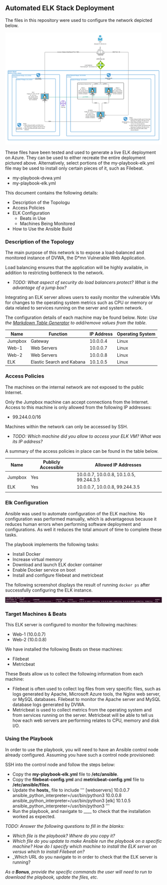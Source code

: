 ## Automated ELK Stack Deployment

The files in this repository were used to configure the network depicted below.

![TODO: Update the path with the name of your diagram](Diagrams/Network_Topology_ELK.png)

These files have been tested and used to generate a live ELK deployment on Azure. They can be used to either recreate the entire deployment pictured above. Alternatively, select portions of the my-playbook-elk.yml file may be used to install only certain pieces of it, such as Filebeat.

  - my-playbook-dvwa.yml
  - my-playbook-elk.yml

This document contains the following details:
- Description of the Topologu
- Access Policies
- ELK Configuration
  - Beats in Use
  - Machines Being Monitored
- How to Use the Ansible Build


### Description of the Topology

The main purpose of this network is to expose a load-balanced and monitored instance of DVWA, the D*mn Vulnerable Web Application.

Load balancing ensures that the application will be highly available, in addition to restricting bottleneck to the network.
- _TODO: What aspect of security do load balancers protect? What is the advantage of a jump box?_

Integrating an ELK server allows users to easily monitor the vulnerable VMs for changes to the operating system metrics such as CPU or memory or data related to services running on the server and system network.

The configuration details of each machine may be found below.
_Note: Use the [Markdown Table Generator](http://www.tablesgenerator.com/markdown_tables) to add/remove values from the table_.

| Name     | Function | IP Address | Operating System |
|----------|----------|------------|------------------|
| Jumpbox | Gateway  | 10.0.0.4   | Linux            |
| Web-1     | Web Servers          | 10.0.0.7           | Linux                  |
| Web-2     | Web Servers         | 10.0.0.8           | Linux                 |
| ELK     | Elastic Search and Kabana          | 10.1.0.5            | Linux                  |

### Access Policies

The machines on the internal network are not exposed to the public Internet. 

Only the Jumpbox machine can accept connections from the Internet. Access to this machine is only allowed from the following IP addresses:
- 99.244.0.0/16

Machines within the network can only be accessed by SSH.
- _TODO: Which machine did you allow to access your ELK VM? What was its IP address?_

A summary of the access policies in place can be found in the table below.

| Name     | Publicly Accessible | Allowed IP Addresses |
|----------|---------------------|----------------------|
| Jumpbox | Yes              | 10.0.0.7, 10.0.0.8, 10.1.0.5, 99.244.3.5    |
| ELK         | Yes                    | 10.0.0.7, 10.0.0.8, 99.244.3.5                    |
|          |                     |                      |

### Elk Configuration

Ansible was used to automate configuration of the ELK machine. No configuration was performed manually, which is advantageous because it reduces human errors when performing software deployment and configurations.  As well it reduces the total amount of time to complete these tasks. 

The playbook implements the following tasks:
- Install Docker
- Increase virtual memory
- Download and launch ELK docker container
- Enable Docker service on boot
- Install and configure filebeat and metricbeat 

The following screenshot displays the result of running `docker ps` after successfully configuring the ELK instance.

![TODO: Update the path with the name of your screenshot of docker ps output](Images/ELK_Validation.PNG)

### Target Machines & Beats
This ELK server is configured to monitor the following machines:
- Web-1 (10.0.0.7)
- Web-2 (10.0.0.8)

We have installed the following Beats on these machines:
- Filebeat
- Metricbeat

These Beats allow us to collect the following information from each machine:
- Filebeat is often used to collect log files from very specific files, such as logs generated by Apache, Microsoft Azure tools, the Nginx web server, or MySQL databases. Filebeat to monitor the Apache server and MySQL database logs generated by DVWA.
- Metricbeat is used to collect metrics from the operating system and from services running on the server.  Metricbeat will be able to tell us how each web servers are performing relates to CPU, memory and disk I/O.

### Using the Playbook
In order to use the playbook, you will need to have an Ansible control node already configured. Assuming you have such a control node provisioned: 

SSH into the control node and follow the steps below:
- Copy the __my-playbook-elk.yml__ file to __/etc/ansible__.
- Copy the __filebeat-config.yml__ and __metricbeat-config.yml__ file to __/etc/ansible/files__.
- Update the __hosts___ file to include 
  '''
  [webservers]
  10.0.0.7 ansible_python_interpreter=/usr/bin/python3
  10.0.0.8 ansible_python_interpreter=/usr/bin/python3
  [elk]
  10.1.0.5 ansible_python_interpreter=/usr/bin/python3
  '''
- Run the playbook, and navigate to ____ to check that the installation worked as expected.

_TODO: Answer the following questions to fill in the blanks:_
- _Which file is the playbook? Where do you copy it?_
- _Which file do you update to make Ansible run the playbook on a specific machine? How do I specify which machine to install the ELK server on versus which to install Filebeat on?_
- _Which URL do you navigate to in order to check that the ELK server is running?

_As a **Bonus**, provide the specific commands the user will need to run to download the playbook, update the files, etc._
